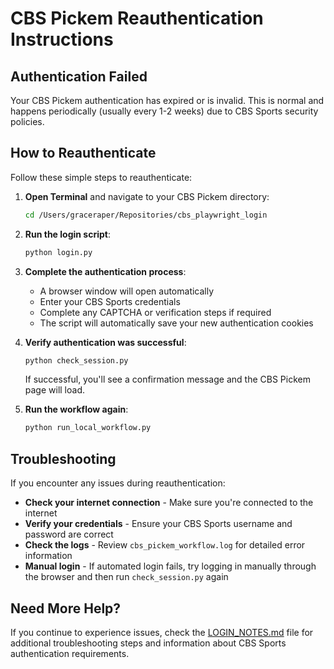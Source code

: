 # CBS Pickem Reauthentication Instructions

## Authentication Failed

Your CBS Pickem authentication has expired or is invalid. This is normal and happens periodically (usually every 1-2 weeks) due to CBS Sports security policies.

## How to Reauthenticate

Follow these simple steps to reauthenticate:

1. **Open Terminal** and navigate to your CBS Pickem directory:
   ```bash
   cd /Users/graceraper/Repositories/cbs_playwright_login
   ```

2. **Run the login script**:
   ```bash
   python login.py
   ```

3. **Complete the authentication process**:
   - A browser window will open automatically
   - Enter your CBS Sports credentials
   - Complete any CAPTCHA or verification steps if required
   - The script will automatically save your new authentication cookies

4. **Verify authentication was successful**:
   ```bash
   python check_session.py
   ```
   If successful, you'll see a confirmation message and the CBS Pickem page will load.

5. **Run the workflow again**:
   ```bash
   python run_local_workflow.py
   ```

## Troubleshooting

If you encounter any issues during reauthentication:

- **Check your internet connection** - Make sure you're connected to the internet
- **Verify your credentials** - Ensure your CBS Sports username and password are correct
- **Check the logs** - Review `cbs_pickem_workflow.log` for detailed error information
- **Manual login** - If automated login fails, try logging in manually through the browser and then run `check_session.py` again

## Need More Help?

If you continue to experience issues, check the [LOGIN_NOTES.md](LOGIN_NOTES.md) file for additional troubleshooting steps and information about CBS Sports authentication requirements.
